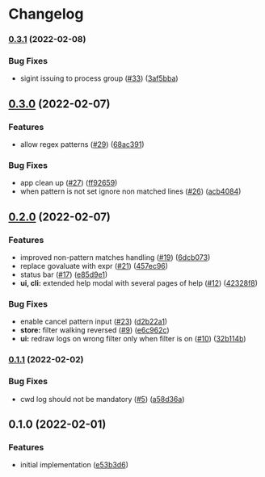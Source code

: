 # Changelog

### [0.3.1](https://www.github.com/AuHau/loggy/compare/v0.3.0...v0.3.1) (2022-02-08)


### Bug Fixes

* sigint issuing to process group ([#33](https://www.github.com/AuHau/loggy/issues/33)) ([3af5bba](https://www.github.com/AuHau/loggy/commit/3af5bba89ed4c0ea5290a3f3f947fc78a4f90f9b))

## [0.3.0](https://www.github.com/AuHau/loggy/compare/v0.2.0...v0.3.0) (2022-02-07)


### Features

* allow regex patterns ([#29](https://www.github.com/AuHau/loggy/issues/29)) ([68ac391](https://www.github.com/AuHau/loggy/commit/68ac391069e051d8f7b957c0fb1f86c67e249a90))


### Bug Fixes

* app clean up ([#27](https://www.github.com/AuHau/loggy/issues/27)) ([ff92659](https://www.github.com/AuHau/loggy/commit/ff926590c848b9d3634d6609306f5d7dcdbd4797))
* when pattern is not set ignore non matched lines ([#26](https://www.github.com/AuHau/loggy/issues/26)) ([acb4084](https://www.github.com/AuHau/loggy/commit/acb40844768cdeb3ea84cc97805f0a3b66464072))

## [0.2.0](https://www.github.com/AuHau/loggy/compare/v0.1.1...v0.2.0) (2022-02-07)


### Features

* improved non-pattern matches handling ([#19](https://www.github.com/AuHau/loggy/issues/19)) ([6dcb073](https://www.github.com/AuHau/loggy/commit/6dcb073c4e51f2bec32c93aaa3c3f45e5e41dc43))
* replace govaluate with expr ([#21](https://www.github.com/AuHau/loggy/issues/21)) ([457ec96](https://www.github.com/AuHau/loggy/commit/457ec9689b3984a207f193b211861f1424bba109))
* status bar ([#17](https://www.github.com/AuHau/loggy/issues/17)) ([e85d9e1](https://www.github.com/AuHau/loggy/commit/e85d9e19ba6060cfc45c8bd8c0af3d6f028702bc))
* **ui, cli:** extended help modal with several pages of help ([#12](https://www.github.com/AuHau/loggy/issues/12)) ([42328f8](https://www.github.com/AuHau/loggy/commit/42328f89fcf588e7583d266214c28b1f0175d8ec))


### Bug Fixes

* enable cancel pattern input ([#23](https://www.github.com/AuHau/loggy/issues/23)) ([d2b22a1](https://www.github.com/AuHau/loggy/commit/d2b22a1729237ce12e205bce9dd4b9b948502a2a))
* **store:** filter walking reversed ([#9](https://www.github.com/AuHau/loggy/issues/9)) ([e6c962c](https://www.github.com/AuHau/loggy/commit/e6c962c194f0fe2a9d8325d87092e7747c68eb7a))
* **ui:** redraw logs on wrong filter only when filter is on ([#10](https://www.github.com/AuHau/loggy/issues/10)) ([32b114b](https://www.github.com/AuHau/loggy/commit/32b114b70fe2d343080b10ff62c0bf7c64a0ea78))

### [0.1.1](https://www.github.com/AuHau/loggy/compare/v0.1.0...v0.1.1) (2022-02-02)


### Bug Fixes

* cwd log should not be mandatory ([#5](https://www.github.com/AuHau/loggy/issues/5)) ([a58d36a](https://www.github.com/AuHau/loggy/commit/a58d36a3ef11b86195666a714b19fb77cffaa5b7))

## 0.1.0 (2022-02-01)


### Features

* initial implementation ([e53b3d6](https://www.github.com/AuHau/loggy/commit/e53b3d6a60b3125bc09ab4b82d17367b7c183475))
